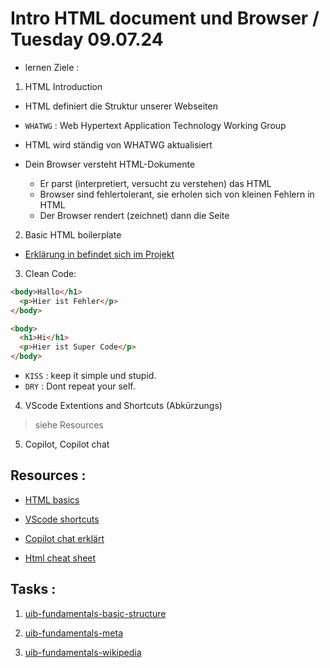 # Intro HTML document und Browser / Tuesday 09.07.24

- lernen Ziele :

1. HTML Introduction

- HTML definiert die Struktur unserer Webseiten

- `WHATWG` : Web Hypertext Application Technology Working Group

- HTML wird ständig von WHATWG aktualisiert

- Dein Browser versteht HTML-Dokumente
  - Er parst (interpretiert, versucht zu verstehen) das HTML
  - Browser sind fehlertolerant, sie erholen sich von kleinen Fehlern in HTML
  - Der Browser rendert (zeichnet) dann die Seite

2. Basic HTML boilerplate

- [Erklärung in befindet sich im Projekt](./html-basic-project/index.html)

3. Clean Code:

<!-- Unordentlicher Code -->

```html
<body>Hallo</h1>
  <p>Hier ist Fehler</p>
</body>
```

<!-- Sauberer Code -->

```html
<body>
  <h1>Hi</h1>
  <p>Hier ist Super Code</p>
</body>
```

- `KISS` : keep it simple und stupid.
- `DRY` : Dont repeat your self.

4. VScode Extentions and Shortcuts (Abkürzungs)

> siehe Resources

5. Copilot, Copilot chat

## Resources :

- [HTML basics](https://developer.mozilla.org/en-US/docs/Learn/Getting_started_with_the_web/HTML_basics)

- [VScode shortcuts](https://code.visualstudio.com/docs/getstarted/keybindings)

- [Copilot chat erklärt](https://code.visualstudio.com/docs/copilot/getting-started-chat)

- [Html cheat sheet](./assets/htmlcheatsheet.pdf)

## Tasks :

1. [uib-fundamentals-basic-structure](https://classroom.github.com/a/6XCnvr71)

2. [uib-fundamentals-meta](https://classroom.github.com/a/GyXjlrP4)

3. [uib-fundamentals-wikipedia](https://classroom.github.com/a/6tGvKHKF)
